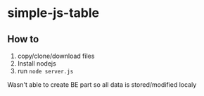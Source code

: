 # simple-js-table

## How to

1. copy/clone/download files
2. Install nodejs
3. run `node server.js`


Wasn't able to create BE part so all data is stored/modified localy
